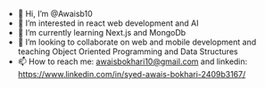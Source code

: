- 👋 Hi, I’m @Awaisb10
- 👀 I’m interested in react web development and AI 
- 🌱 I’m currently learning Next.js and MongoDb 
- 💞️ I’m looking to collaborate on web and mobile development and teaching Object Oriented Programming and Data Structures
- 📫 How to reach me: awaisbokhari10@gmail.com and linkedin: https://www.linkedin.com/in/syed-awais-bokhari-2409b3167/
